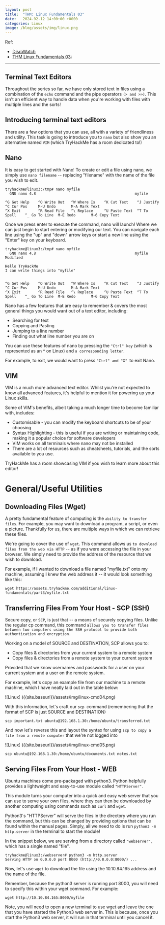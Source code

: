 ```yaml
---
layout: post
title:  "THM: Linux Fundamentals 03"
date:   2024-02-12 14:00:00 +0000
categories: Linux
image: /blog/assets/img/linux.png
---
```

Ref: 
- [DisroWatch](https://distrowatch.com/dwres.php?resource=major "Link")
- [THM Linux Fundamentals 03:](https://tryhackme.com/room/linuxfundamentalspart3)

---

Terminal Text Editors
---
Throughout the series so far, we have only stored text in files using a combination of the ```echo``` command and the pipe operators ```(> and >>)```. This isn't an efficient way to handle data when you're working with files with multiple lines and the sorts!



Introducing terminal text editors
---

There are a few options that you can use, all with a variety of friendliness and utility. This task is going to introduce you to ```nano``` but also show you an alternative named ```VIM``` (which TryHackMe has a room dedicated to!)



Nano
---

It is easy to get started with Nano! To create or edit a file using nano, we simply use ```nano filename``` -- replacing "filename" with the name of the file you wish to edit.
```
tryhackme@linux3:/tmp# nano myfile
  GNU nano 4.8                                             myfile                                                       

^G Get Help    ^O Write Out   ^W Where Is    ^K Cut Text    ^J Justify     ^C Cur Pos     M-U Undo       M-A Mark Text
^X Exit        ^R Read File   ^\ Replace     ^U Paste Text  ^T To Spell    ^_ Go To Line  M-E Redo       M-6 Copy Text
```

Once we press enter to execute the command, nano will launch! Where we can just begin to start entering or modifying our text. You can navigate each line using the "up" and "down" arrow keys or start a new line using the "Enter" key on your keyboard.

```
tryhackme@linux3:/tmp# nano myfile
  GNU nano 4.8                                             myfile                                             Modified  

Hello TryHackMe
I can write things into "myfile"


^G Get Help    ^O Write Out   ^W Where Is    ^K Cut Text    ^J Justify     ^C Cur Pos     M-U Undo       M-A Mark Text
^X Exit        ^R Read File   ^\ Replace     ^U Paste Text  ^T To Spell    ^_ Go To Line  M-E Redo       M-6 Copy Text
```
Nano has a few features that are easy to remember & covers the most general things you would want out of a text editor, including:

- Searching for text
- Copying and Pasting
- Jumping to a line number
- Finding out what line number you are on

You can use these features of nano by pressing the ```"Ctrl" key``` (which is represented as an ^ on Linux)  and ```a corresponding letter```. 

For example, to exit, we would want to press ```"Ctrl" and "X" ```to exit Nano.

VIM
---

VIM is a much more advanced text editor. Whilst you're not expected to know all advanced features, it's helpful to mention it for powering up your Linux skills.

Some of VIM's benefits, albeit taking a much longer time to become familiar with, includes:

- Customisable - you can modify the keyboard shortcuts to be of your choosing
- Syntax Highlighting - this is useful if you are writing or maintaining code, making it a popular choice for software developers
- VIM works on all terminals where nano may not be installed
- There are a lot of resources such as cheatsheets, tutorials, and the sorts available to you use.

TryHackMe has a room showcasing VIM if you wish to learn more about this editor!

General/Useful Utilities
===
Downloading Files (Wget)
---

A pretty fundamental feature of computing is the ```ability to transfer files```. For example, you may want to download a program, a script, or even a picture. Thankfully for us, there are multiple ways in which we can retrieve these files.

We're going to cover the use of ```wget```.  This command allows us ```to download files from the web via HTTP``` -- as if you were accessing the file in your browser. We simply need to provide the address of the resource that we wish to download. 

For example, if I wanted to download a file named "myfile.txt" onto my machine, assuming I knew the web address it -- it would look something like this:
```
wget https://assets.tryhackme.com/additional/linux-fundamentals/part3/myfile.txt
```
Transferring Files From Your Host - SCP (SSH)
---

Secure copy, or ```SCP```, is just that -- a means of securely copying files. Unlike the regular cp command, this command ```allows you to transfer files between two computers using the SSH protocol to provide both authentication and encryption.```

Working on a model of SOURCE and DESTINATION, SCP allows you to:

- Copy files & directories from your current system to a remote system
- Copy files & directories from a remote system to your current system

Provided that we know usernames and passwords for a user on your current system and a user on the remote system. 

For example, let's copy an example file from our machine to a remote machine, which I have neatly laid out in the table below:

![Linux] ({{site.baseurl}}/assets/img/linux-cmd04.png)

With this information, let's craft our ```scp ```command (remembering that the format of SCP is just SOURCE and DESTINATION)
```
scp important.txt ubuntu@192.168.1.30:/home/ubuntu/transferred.txt
```

And now let's reverse this and layout the syntax for using ```scp to copy a file from a remote computer``` that we're not logged into 

![Linux] ({{site.baseurl}}/assets/img/linux-cmd05.png)

```
scp ubuntu@192.168.1.30:/home/ubuntu/documents.txt notes.txt 
```

Serving Files From Your Host - WEB
---

Ubuntu machines come pre-packaged with python3. Python helpfully provides a lightweight and easy-to-use module called ```"HTTPServer"```. 

This module turns your computer into a quick and easy web server that you can use to serve your own files, where they can then be downloaded by another computing using commands such as ```curl``` and ```wget```. 

Python3's "HTTPServer" will serve the files in the directory where you run the command, but this can be changed by providing options that can be found within the manual pages. Simply, all we need to do is run ```python3 -m  http.server``` in the terminal to start the module! 

In the snippet below, we are serving from a directory called ```"webserver"```, which has a single named "file".
```
tryhackme@linux3:/webserver# python3 -m http.server
Serving HTTP on 0.0.0.0 port 8000 (http://0.0.0.0:8000/) ...
```
Now, let's use ```wget``` to download the file using the 10.10.84.165 address and the name of the file. 

Remember, because the python3 server is running port 8000, you will need to specify this within your wget command. For example:

```
wget http://10.10.84.165:8000/myfile
```

Note, you will need to open a new terminal to use wget and leave the one that you have started the Python3 web server in. This is because, once you start the Python3 web server, it will run in that terminal until you cancel it.
